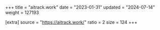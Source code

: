 +++
title = "aitrack.work"
date = "2023-01-31"
updated = "2024-07-14"
weight = 127193

[extra]
source = "https://aitrack.work/"
ratio = 2
size = 124
+++
